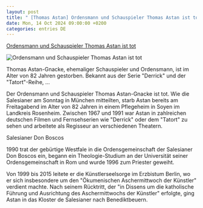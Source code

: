 ```yaml
---
layout: post
title: " [Thomas Astan] Ordensmann und Schauspieler Thomas Astan ist tot"
date: Mon, 14 Oct 2024 09:00:00 +0200
categories: entries DE
---
```

[Ordensmann und Schauspieler Thomas Astan ist tot](https://www.domradio.de/artikel/ordensmann-und-schauspieler-thomas-astan-ist-tot)

![Ordensmann und Schauspieler Thomas Astan ist tot](https://www.domradio.de/system/files/styles/metatag_og_image/private/image/shutterstock_2162504007.jpg?itok=FVcYNNXG)

Thomas Astan-Gnacke, ehemaliger Schauspieler und Ordensmann, ist im Alter von 82 Jahren gestorben. Bekannt aus der Serie "Derrick" und der "Tatort"-Reihe, ...

Der Ordensmann und Schauspieler Thomas Astan-Gnacke ist tot. Wie die Salesianer am Sonntag in München mitteilten, starb Astan bereits am Freitagabend im Alter von 82 Jahren in einem Pflegeheim in Soyen im Landkreis Rosenheim. Zwischen 1967 und 1991 war Astan in zahlreichen deutschen Filmen und Fernsehserien wie "Derrick" oder dem "Tatort" zu sehen und arbeitete als Regisseur an verschiedenen Theatern.

Salesianer Don Boscos

1990 trat der gebürtige Westfale in die Ordensgemeinschaft der Salesianer Don Boscos ein, begann ein Theologie-Studium an der Universität seiner Ordensgemeinschaft in Rom und wurde 1996 zum Priester geweiht.

Von 1999 bis 2015 leitete er die Künstlerseelsorge im Erzbistum Berlin, wo er sich insbesondere um den "Ökumenischen Aschermittwoch der Künstler" verdient machte. Nach seinem Rücktritt, der "in Dissens um die katholische Führung und Ausrichtung des Aschermittwochs der Künstler" erfolgte, ging Astan in das Kloster de Salesianer nach Benediktbeuern.

